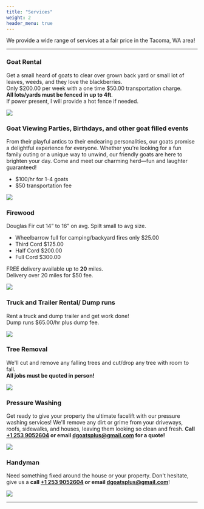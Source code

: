 ```yaml
---
title: "Services"
weight: 2
header_menu: true
---
```


We provide a wide range of services at a fair price in the Tacoma, WA area!

---

### Goat Rental

Get a small heard of goats to clear over grown back yard or small lot of leaves, weeds, and they love the blackberries.  
Only $200.00 per week with a one time $50.00 transportation charge.  
**All lots/yards must be fenced in up to 4ft**.  
If power present, I will provide a hot fence if needed. 

![](images/goats_colage.webp)

### Goat Viewing Parties, Birthdays, and other goat filled events
From their playful antics to their endearing personalities, our goats promise a delightful experience for everyone. Whether you're looking for a fun family outing or a unique way to unwind, our friendly goats are here to brighten your day. Come and meet our charming herd—fun and laughter guaranteed!

* $100/hr for 1-4 goats
* $50 transportation fee

![](images/goat_watching_parties.jpg)

### Firewood

Douglas Fir cut 14” to 16” on avg. Spilt small to avg size.  
* Wheelbarrow full for camping/backyard fires only $25\.00
* Third Cord $125\.00
* Half Cord $200\.00
* Full Cord $300\.00  

FREE delivery available up to **20** miles.  
Delivery over 20 miles for $50 fee.

![](images/firewood.webp)

### Truck and Trailer Rental/ Dump runs

Rent a truck and dump trailer and get work done!  
Dump runs $65.00/hr plus dump fee.

![](images/truck_trailer.webp)

### Tree Removal

We'll cut and remove any falling trees and cut/drop any tree with room to fall.  
**All jobs must be quoted in person!**

![](images/tree_removal.webp)

### Pressure Washing

Get ready to give your property the ultimate facelift with our pressure washing services! We'll remove any dirt or grime from your driveways, roofs, sidewalks, and houses, leaving them looking so clean and fresh. **Call [+1 253 9052604](tel:+12539052604) or email [dgoatsplus@gmail.com](mailto:dgoatsplus@gmail.com) for a quote!**

![](images/presure_washing.jpg)

### Handyman

Need something fixed around the house or your property. Don't hesitate, give us a **call [+1 253 9052604](tel:+12539052604) or email [dgoatsplus@gmail.com](mailto:dgoatsplus@gmail.com)**! 

![](images/handyman.jpg)

---
